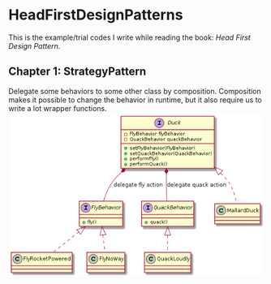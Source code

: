 # HeadFirstDesignPatterns

This is the example/trial codes I write while reading the book: *Head First Design Pattern*.

## Chapter 1: StrategyPattern
Delegate some behaviors to some other class by composition.
Composition makes it possible to change the behavior in runtime, but it also require us to write a lot wrapper functions. 
![TestImage](read_me_images/c01_StrategyPattern.png)